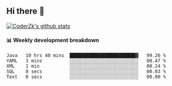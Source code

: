 ## Hi there 👋

[![CoderZk's github stats](https://github-readme-stats.vercel.app/api?username=zhoukuo123&show_icons=true&count_private=true)](https://github.com/anuraghazra/github-readme-stats)

#### :bar_chart: Weekly development breakdown

<!--START_SECTION:waka-->

```text
Java   10 hrs 40 mins  ████████████████████████▓   99.26 %
YAML   3 mins          ░░░░░░░░░░░░░░░░░░░░░░░░░   00.47 %
XML    1 min           ░░░░░░░░░░░░░░░░░░░░░░░░░   00.24 %
SQL    0 secs          ░░░░░░░░░░░░░░░░░░░░░░░░░   00.03 %
Text   0 secs          ░░░░░░░░░░░░░░░░░░░░░░░░░   00.00 %
```

<!--END_SECTION:waka-->
